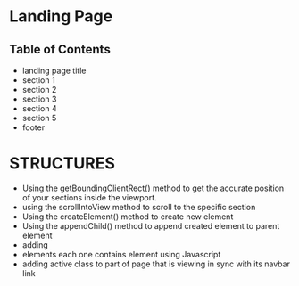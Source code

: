 # Landing Page

## Table of Contents

- landing page title
- section 1
- section 2
- section 3
- section 4
- section 5
- footer

# STRUCTURES

- Using the getBoundingClientRect() method to get the accurate position of your sections inside the viewport.
- using the scrollIntoView method to scroll to the specific section
- Using the createElement() method to create new element
- Using the appendChild() method to append created element to parent element
- adding <li> elements each one contains <a> element using Javascript
- adding active class to part of page that is viewing in sync with its navbar link
